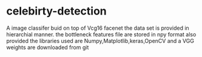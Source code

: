 # celebirty-detection
A image classifer buid on top of Vcg16 facenet
the data set is provided in hierarchial manner.
the bottleneck features file are stored in npy format also provided
the libraries used are Numpy,Matplotlib,keras,OpenCV and a VGG weights are downloaded from git
